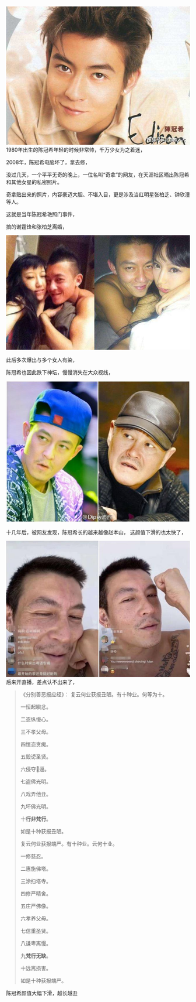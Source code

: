 ![](images/1bcc9750f7b43b0e98edbf1c4f5b3100.jpeg)
1980年出生的陈冠希年轻的时候非常帅，千万少女为之着迷，

2008年，陈冠希电脑坏了，拿去修，

没过几天，一个平平无奇的晚上，一位名叫“奇拿”的网友，在天涯社区晒出陈冠希和其他女星的私密照片。

奇拿贴出来的照片，内容豪迈大胆、不堪入目，更是涉及当红明星张柏芝、钟欣潼等人。

这就是当年陈冠希艳照门事件，

搞的谢霆锋和张柏芝离婚，

![](images/0432d313995f894d992def8eab621c7c.jpeg)

此后多次爆出与多个女人有染，

陈冠希也因此跌下神坛，慢慢消失在大众视线，

![](images/ed07ec4866bc62b0c3d5ad82fa407898.jpeg)

十几年后，被网友发现，陈冠希长的越来越像赵本山，
这颜值下滑的也太快了，

![](images/a72a81e40ffd153dda1d069250d11af0.jpeg)
后来开直播，差点认不出来了，

> 《分别善恶报应经》：
> 复云何业获报丑陋。有十种业。何等为十。
> 
> 一恒起瞋忿。
> 
> 二恣纵慢心。
> 
> 三不孝父母。
> 
> 四恒恣贪痴。
> 
> 五毁谤圣贤。
> 
> 六侵夺𣣋逼。
> 
> 七盗佛光明。
> 
> 八戏弄他丑。
> 
> 九坏佛光明。
> 
> 十**行非梵行**。
> 
> 如是十种获报丑陋。
> 
> 
> 复云何业获报端严。有十种业。云何十业。
> 
> 一修慈忍。
> 
> 二惠施佛塔。
> 
> 三涂扫塔寺。
> 
> 四修严精舍。
> 
> 五庄严佛像。
> 
> 六孝养父母。
> 
> 七信重圣贤。
> 
> 八谦卑离慢。
> 
> 九**梵行无缺**。
> 
> 十远离损害。
> 
> 如是十种获报端严。

陈冠希颜值大幅下滑，越长越丑